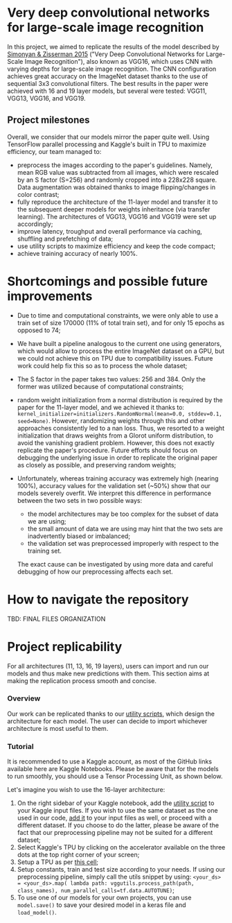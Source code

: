 # Very deep convolutional networks for large-scale image recognition 
In this project, we aimed to replicate the results of the model described by [Simonyan & Zisserman 2015](https://arxiv.org/abs/1409.1556v6) ("Very Deep Convolutional Networks for Large-Scale Image Recognition"), also known as VGG16, which uses CNN with varying depths for large-scale image recognition. The CNN configuration achieves great accuracy on the ImageNet dataset thanks to the use of sequential 3x3 convolutional filters. The best results in the paper were achieved with 16 and 19 layer models, but several were tested:  VGG11, VGG13, VGG16, and VGG19.

## Project milestones
Overall, we consider that our models mirror the paper quite well. Using TensorFlow parallel processing and Kaggle's built in TPU to maximize efficiency, our team managed to:
  - preprocess the images according to the paper's guidelines. Namely, mean RGB value was subtracted from all images, which were rescaled by an S factor (S=256) and randomly cropped into a 228x228 square. Data augmentation was obtained thanks to image flipping/changes in color contrast;
  - fully reproduce the architecture of the 11-layer model and transfer it to the subsequent deeper models for weights inheritance (via transfer learning). The architectures of VGG13, VGG16 and VGG19 were set up accordingly;
  - improve latency, troughput and overall performance via caching, shuffling and prefetching of data;
  - use utility scripts to maximize efficiency and keep the code compact;
  - achieve training accuracy of nearly 100%.

# Shortcomings and possible future improvements  
  - Due to time and computational constraints, we were only able to use a train set of size 170000 (11% of total train set), and for only 15 epochs as opposed to 74;
  - We have built a pipeline analogous to the current one using generators, which would allow to process the entire ImageNet dataset on a GPU, but we could not achieve this on TPU due to compatibility issues. Future work could help fix this so as to process the whole dataset;
  - The S factor in the paper takes two values: 256 and 384. Only the former was utilized because of computational constraints;
  - random weight initialization from a normal distribution is required by the paper for the 11-layer model, and we achieved it thanks to: `kernel_initializer=initializers.RandomNormal(mean=0.0, stddev=0.1, seed=None)`. However, randomizing weights through this and other approaches consistently led to a nan loss. Thus, we resorted to a weight initialization that draws weights from a Glorot uniform distribution, to avoid the vanishing gradient problem. However, this does not exactly replicate the paper's procedure. Future efforts should focus on debugging the underlying issue in order to replicate the original paper as closely as possible, and preserving random weights;
  - Unfortunately, whereas training accuracy was extremely high (nearing 100%), accuracy values for the validation set (~50%) show that our models severely overfit. We interpret this difference in performance between the two sets in two possible ways:
    - the model architectures may be too complex for the subset of data we are using;
    - the small amount of data we are using may hint that the two sets are inadvertently biased or         imbalanced; 
    - the validation set was preprocessed improperly with respect to the training set.
      
    The exact cause can be investigated by using more data and careful debugging of how our               preprocessing affects each set.



# How to navigate the repository

TBD: FINAL FILES ORGANIZATION 


# Project replicability 

For all architectures (11, 13, 16, 19 layers), users can import and run our models and thus make new predictions with them. This section aims at making the replication process smooth and concise. 

### Overview 

Our work can be replicated thanks to our [utility scripts](https://github.com/irenebernardi/VGG-16-replication/blob/main/utilities-for-vgg.ipynb), which design the architecture for each model. The user can decide to import whichever architecture is most useful to them.

### Tutorial 

It is recommended to use a Kaggle account, as most of the GitHub links available here are Kaggle Notebooks. 
Please be aware that for the models to run smoothly, you should use a Tensor Processing Unit, as shown below. 


Let's imagine you wish to use the 16-layer architecture: 

 1. On the right sidebar of your Kaggle notebook, add the [utility script](https://www.kaggle.com/code/giuliobenedetti/utilities-for-vgg/notebook) to your Kaggle input files. If you wish to use the same dataset as the one used in our code, [add it](https://www.kaggle.com/competitions/imagenet-object-localization-challenge) to your input files as well, or proceed with a different dataset. If you choose to do the latter, please be aware of the fact that our preprocessing pipeline may not be suited for a different dataset;
 2. Select Kaggle's TPU by clicking on the accelerator available on the three dots at the top right corner of your screen;
 3. Setup a TPU as per [this cell](https://www.kaggle.com/code/giuliobenedetti/imagenet-reproducing-convnets?scriptVersionId=157234369&cellId=5);
 4. Setup constants, train and test size according to your needs. If using our preprocessing pipeline, simply call the utils snippet by using: `<your_ds> = <your_ds>.map(
    lambda path: vggutils.process_path(path, class_names),
    num_parallel_calls=tf.data.AUTOTUNE)`;
6. To use one of our models for your own projects, you can use `model.save()` to save your desired model in a keras file and `load_model()`.

